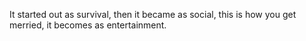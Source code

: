 It started out as survival,
then it became as social,
this is how you get merried,
it becomes as entertainment.